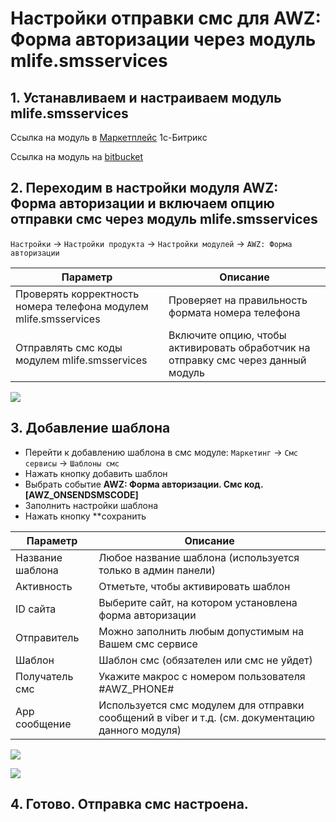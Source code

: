 # Настройки отправки смс для AWZ: Форма авторизации через модуль mlife.smsservices

<!-- settsms-start -->

## 1. Устанавливаем и настраиваем модуль mlife.smsservices

Ссылка на модуль в [Маркетплейс](https://marketplace.1c-bitrix.ru/solutions/mlife.smsservices/) 1с-Битрикс

Ссылка на модуль на [bitbucket](https://bitbucket.org/artlux/mlife.smsservices/wiki/Home)

## 2. Переходим в настройки модуля AWZ: Форма авторизации и включаем опцию отправки смс через модуль mlife.smsservices

`Настройки` -> `Настройки продукта` -> `Настройки модулей` -> `AWZ: Форма авторизации`

| Параметр | Описание |
|---|---|
| Проверять корректность номера телефона модулем mlife.smsservices | Проверяет на правильность формата номера телефона |
| Отправлять смс коды модулем mlife.smsservices | Включите опцию, чтобы активировать обработчик на отправку смс через данный модуль |

![](https://zahalski.dev/images/modules/awz.autform/008.png)

## 3. Добавление шаблона

- Перейти к добавлению шаблона в смс модуле: `Маркетинг` -> `Смс сервисы` -> `Шаблоны смс`
- Нажать кнопку добавить шаблон
- Выбрать событие **AWZ: Форма авторизации. Смс код. [AWZ_ONSENDSMSCODE]**
- Заполнить настройки шаблона
- Нажать кнопку **сохранить

| Параметр | Описание |
|---|---|
| Название шаблона | Любое название шаблона (используется только в админ панели) |
| Активность | Отметьте, чтобы активировать шаблон |
| ID сайта | Выберите сайт, на котором установлена форма авторизации |
| Отправитель | Можно заполнить любым допустимым на Вашем смс сервисе |
| Шаблон | Шаблон смс (обязателен или смс не уйдет) |
| Получатель смc | Укажите макрос с номером пользователя #AWZ_PHONE# |
| App сообщение	| Используется смс модулем для отправки сообщений в viber и т.д. (см. документацию данного модуля)|

![](https://zahalski.dev/images/modules/awz.autform/009.png)

![](https://zahalski.dev/images/modules/awz.autform/010.png)

## 4. Готово. Отправка смс настроена.

<!-- settsms-end -->
